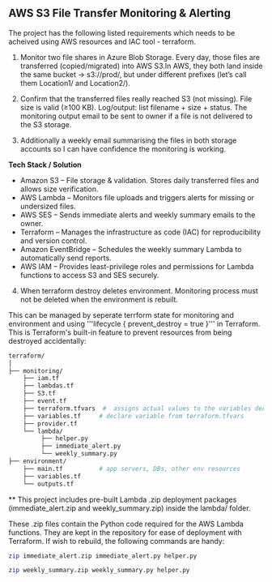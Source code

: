 ## AWS S3 File Transfer Monitoring & Alerting

The project has the following listed requirements which needs to be acheived using AWS resources and IAC tool - terraform.

1. Monitor two file shares in Azure Blob Storage. Every day, those files are transferred (copied/migrated) into AWS S3.In AWS, they both land inside the same bucket → s3://prod/, but under different prefixes (let’s call them Location1/ and Location2/). 

2. Confirm that the transferred files really reached S3 (not missing). File size is valid (≥100 KB). Log/output: list filename + size + status. The monitoring output email to be sent to owner if a file is not delivered to the S3 storage.

3. Additionally a weekly email summarising the files in both storage accounts so I can have confidence the monitoring is working.

**Tech Stack / Solution**

- Amazon S3 – File storage & validation. Stores daily transferred files and allows size verification.
- AWS Lambda – Monitors file uploads and triggers alerts for missing or undersized files.
- AWS SES – Sends immediate alerts and weekly summary emails to the owner.
- Terraform – Manages the infrastructure as code (IAC) for reproducibility and version control.
- Amazon EventBridge – Schedules the weekly summary Lambda to automatically send reports.
- AWS IAM – Provides least-privilege roles and permissions for Lambda functions to access S3 and SES securely.

4. When terraform destroy deletes environment. Monitoring process must not be deleted when the environment is rebuilt.

This can be managed by seperate terrform state for monitoring and environment and using 
'''lifecycle { prevent_destroy = true }''' in Terraform. This is Terraform's built-in feature to prevent resources from being destroyed accidentally:

```bash
terraform/
│
├── monitoring/
    ├── iam.tf
    ├── lambdas.tf 
    ├── S3.tf
    ├── event.tf
    ├── terraform.tfvars  #  assigns actual values to the variables declared in variables.tf
    ├── variables.tf     # declare variable from terraform.tfvars
    ├── provider.tf
    └── lambda/          
         ├── helper.py
         ├── immediate_alert.py
         └── weekly_summary.py    
├── environment/
    ├── main.tf          # app servers, DBs, other env resources
    ├── variables.tf
    └── outputs.tf
```

** This project includes pre-built Lambda .zip deployment packages (immediate_alert.zip and weekly_summary.zip) inside the lambda/ folder.

These .zip files contain the Python code required for the AWS Lambda functions. They are kept in the repository for ease of deployment with Terraform. If wish to rebuild, the following commands are handy:

```bash
zip immediate_alert.zip immediate_alert.py helper.py

zip weekly_summary.zip weekly_summary.py helper.py
```
